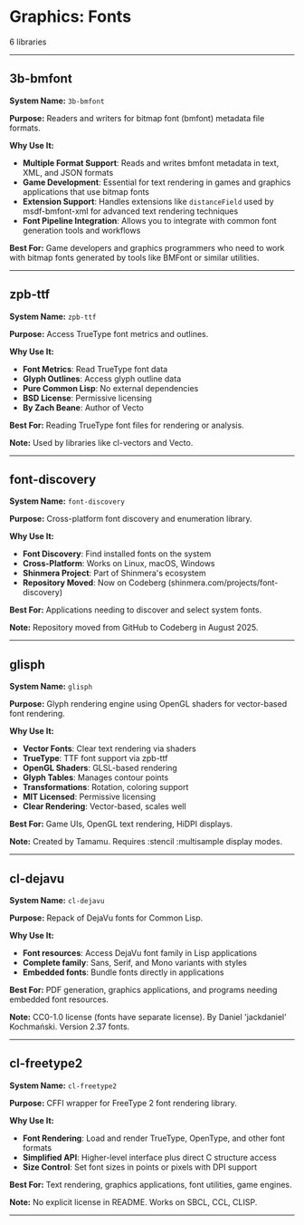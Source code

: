 # Graphics: Fonts

6 libraries

---

## 3b-bmfont

**System Name:** `3b-bmfont`

**Purpose:** Readers and writers for bitmap font (bmfont) metadata file formats.

**Why Use It:**
- **Multiple Format Support**: Reads and writes bmfont metadata in text, XML, and JSON formats
- **Game Development**: Essential for text rendering in games and graphics applications that use bitmap fonts
- **Extension Support**: Handles extensions like `distanceField` used by msdf-bmfont-xml for advanced text rendering techniques
- **Font Pipeline Integration**: Allows you to integrate with common font generation tools and workflows

**Best For:** Game developers and graphics programmers who need to work with bitmap fonts generated by tools like BMFont or similar utilities.

---


## zpb-ttf

**System Name:** `zpb-ttf`

**Purpose:** Access TrueType font metrics and outlines.

**Why Use It:**
- **Font Metrics**: Read TrueType font data
- **Glyph Outlines**: Access glyph outline data
- **Pure Common Lisp**: No external dependencies
- **BSD License**: Permissive licensing
- **By Zach Beane**: Author of Vecto

**Best For:** Reading TrueType font files for rendering or analysis.

**Note:** Used by libraries like cl-vectors and Vecto.

---


## font-discovery

**System Name:** `font-discovery`

**Purpose:** Cross-platform font discovery and enumeration library.

**Why Use It:**
- **Font Discovery**: Find installed fonts on the system
- **Cross-Platform**: Works on Linux, macOS, Windows
- **Shinmera Project**: Part of Shinmera's ecosystem
- **Repository Moved**: Now on Codeberg (shinmera.com/projects/font-discovery)

**Best For:** Applications needing to discover and select system fonts.

**Note:** Repository moved from GitHub to Codeberg in August 2025.

---


## glisph

**System Name:** `glisph`

**Purpose:** Glyph rendering engine using OpenGL shaders for vector-based font rendering.

**Why Use It:**
- **Vector Fonts**: Clear text rendering via shaders
- **TrueType**: TTF font support via zpb-ttf
- **OpenGL Shaders**: GLSL-based rendering
- **Glyph Tables**: Manages contour points
- **Transformations**: Rotation, coloring support
- **MIT Licensed**: Permissive licensing
- **Clear Rendering**: Vector-based, scales well

**Best For:** Game UIs, OpenGL text rendering, HiDPI displays.

**Note:** Created by Tamamu. Requires :stencil :multisample display modes.

---


## cl-dejavu

**System Name:** `cl-dejavu`

**Purpose:** Repack of DejaVu fonts for Common Lisp.

**Why Use It:**
- **Font resources**: Access DejaVu font family in Lisp applications
- **Complete family**: Sans, Serif, and Mono variants with styles
- **Embedded fonts**: Bundle fonts directly in applications

**Best For:** PDF generation, graphics applications, and programs needing embedded font resources.

**Note:** CC0-1.0 license (fonts have separate license). By Daniel 'jackdaniel' Kochmański. Version 2.37 fonts.

---


## cl-freetype2

**System Name:** `cl-freetype2`

**Purpose:** CFFI wrapper for FreeType 2 font rendering library.

**Why Use It:**
- **Font Rendering**: Load and render TrueType, OpenType, and other font formats
- **Simplified API**: Higher-level interface plus direct C structure access
- **Size Control**: Set font sizes in points or pixels with DPI support

**Best For:** Text rendering, graphics applications, font utilities, game engines.

**Note:** No explicit license in README. Works on SBCL, CCL, CLISP.

---


